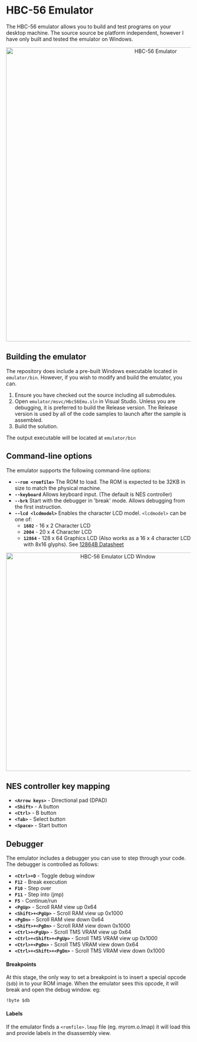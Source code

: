 

# HBC-56 Emulator

The HBC-56 emulator allows you to build and test programs on your desktop machine. The source source be platform independent, however I have only built and tested the emulator on Windows.

<p align="center"><img src="https://raw.githubusercontent.com/visrealm/vrEmuTms9918/main/res/mode1demo.gif" alt="HBC-56 Emulator" width="800px"></p>

## Building the emulator

The repository does include a pre-built Windows executable located in `emulator/bin`. However, if you wish to modify and build the emulator, you can.
1. Ensure you have checked out the source including all submodules. 
2. Open `emulator/msvc/Hbc56Emu.sln` in Visual Studio.
  Unless you are debugging, it is preferred to build the Release version. The Release version is used by all of the code samples to launch after the sample is assembled.
3. Build the solution.

The output executable will be located at  `emulator/bin`

## Command-line options

The emulator supports the following command-line options:

* **`--rom <romfile>`** The ROM to load. The ROM is expected to be 32KB in size to match the physical machine.
* **`--keyboard`** Allows keyboard input. (The default is NES controller)
* **`--brk`** Start with the debugger in 'break' mode. Allows debugging from the first instruction.
* **`--lcd <lcdmodel>`** Enables the character LCD model. 
 `<lcdmodel>` can be one of: 
  * **`1602`**  - 16 x 2 Character LCD
  * **`2004`**  - 20 x 4 Character LCD
  * **`12864`** - 128 x 64 Graphics LCD (Also works as a 16 x 4 character LCD with 8x16 glyphs).
  See [12864B Datasheet](https://www.exploreembedded.com/wiki/images/7/77/QC12864B.pdf)
<p align="center"><img src="https://visrealm.github.io/hbc-56/img/emu_glcd.png" alt="HBC-56 Emulator LCD Window" width="594px"></p>

## NES controller key mapping
* **`<Arrow keys>`** - Directional pad (DPAD)
* **`<Shift>`** - A button
* **`<Ctrl>`** - B button
* **`<Tab>`** - Select button
* **`<Space>`** - Start button

## Debugger

The emulator includes a debugger you can use to step through your code. The debugger is controlled as follows:
* **`<Ctrl>+D`** - Toggle debug window
* **`F12`** - Break execution
* **`F10`** - Step over
* **`F11`** - Step into (jmp)
* **`F5`**  - Continue/run
* **`<PgUp>`** - Scroll RAM view up 0x64
* **`<Shift>+<PgUp>`** - Scroll RAM view up 0x1000
* **`<PgDn>`** - Scroll RAM view down 0x64
* **`<Shift>+<PgDn>`** - Scroll RAM view down 0x1000
* **`<Ctrl>+<PgUp>`** - Scroll TMS VRAM view up 0x64
* **`<Ctrl>+<Shift>+<PgUp>`** - Scroll TMS VRAM view up 0x1000
* **`<Ctrl>+<PgDn>`** - Scroll TMS VRAM view down 0x64
* **`<Ctrl>+<Shift>+<PgDn>`** - Scroll TMS VRAM view down 0x1000

#### Breakpoints
At this stage, the only way to set a breakpoint is to insert a special opcode (`$db`) in to your ROM image. When the emulator sees this opcode, it will break and open the debug window. eg:
```
!byte $db
```

#### Labels

If the emulator finds a `<romfile>.lmap` file (eg. myrom.o.lmap) it will load this and provide labels in the disassembly view.

